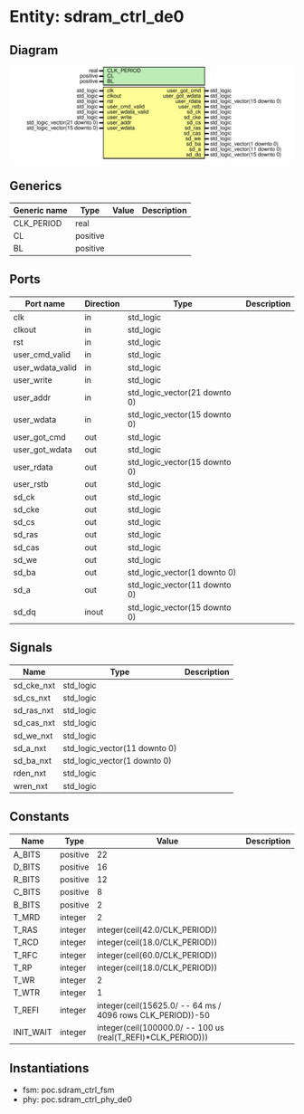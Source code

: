 # Entity: sdram_ctrl_de0
## Diagram
![Diagram](sdram_ctrl_de0.svg "Diagram")
## Generics
| Generic name | Type     | Value | Description |
| ------------ | -------- | ----- | ----------- |
| CLK_PERIOD   | real     |       |             |
| CL           | positive |       |             |
| BL           | positive |       |             |
## Ports
| Port name        | Direction | Type                          | Description |
| ---------------- | --------- | ----------------------------- | ----------- |
| clk              | in        | std_logic                     |             |
| clkout           | in        | std_logic                     |             |
| rst              | in        | std_logic                     |             |
| user_cmd_valid   | in        | std_logic                     |             |
| user_wdata_valid | in        | std_logic                     |             |
| user_write       | in        | std_logic                     |             |
| user_addr        | in        | std_logic_vector(21 downto 0) |             |
| user_wdata       | in        | std_logic_vector(15 downto 0) |             |
| user_got_cmd     | out       | std_logic                     |             |
| user_got_wdata   | out       | std_logic                     |             |
| user_rdata       | out       | std_logic_vector(15 downto 0) |             |
| user_rstb        | out       | std_logic                     |             |
| sd_ck            | out       | std_logic                     |             |
| sd_cke           | out       | std_logic                     |             |
| sd_cs            | out       | std_logic                     |             |
| sd_ras           | out       | std_logic                     |             |
| sd_cas           | out       | std_logic                     |             |
| sd_we            | out       | std_logic                     |             |
| sd_ba            | out       | std_logic_vector(1 downto 0)  |             |
| sd_a             | out       | std_logic_vector(11 downto 0) |             |
| sd_dq            | inout     | std_logic_vector(15 downto 0) |             |
## Signals
| Name       | Type                          | Description |
| ---------- | ----------------------------- | ----------- |
| sd_cke_nxt | std_logic                     |             |
| sd_cs_nxt  | std_logic                     |             |
| sd_ras_nxt | std_logic                     |             |
| sd_cas_nxt | std_logic                     |             |
| sd_we_nxt  | std_logic                     |             |
| sd_a_nxt   | std_logic_vector(11 downto 0) |             |
| sd_ba_nxt  | std_logic_vector(1 downto 0)  |             |
| rden_nxt   | std_logic                     |             |
| wren_nxt   | std_logic                     |             |
## Constants
| Name      | Type     | Value                                                                                                         | Description |
| --------- | -------- | ------------------------------------------------------------------------------------------------------------- | ----------- |
| A_BITS    | positive |  22                                                                                                           |             |
| D_BITS    | positive |  16                                                                                                           |             |
| R_BITS    | positive |  12                                                                                                           |             |
| C_BITS    | positive |   8                                                                                                           |             |
| B_BITS    | positive |   2                                                                                                           |             |
| T_MRD     | integer  |  2                                                                                                            |             |
| T_RAS     | integer  |  integer(ceil(42.0/CLK_PERIOD))                                                                               |             |
| T_RCD     | integer  |  integer(ceil(18.0/CLK_PERIOD))                                                                               |             |
| T_RFC     | integer  |  integer(ceil(60.0/CLK_PERIOD))                                                                               |             |
| T_RP      | integer  |  integer(ceil(18.0/CLK_PERIOD))                                                                               |             |
| T_WR      | integer  |  2                                                                                                            |             |
| T_WTR     | integer  |  1                                                                                                            |             |
| T_REFI    | integer  |  integer(ceil(15625.0/  -- 64 ms / 4096 rows                                                CLK_PERIOD))-50   |             |
| INIT_WAIT | integer  |  integer(ceil(100000.0/  -- 100 us                                                (real(T_REFI)*CLK_PERIOD))) |             |
## Instantiations
- fsm: poc.sdram_ctrl_fsm
- phy: poc.sdram_ctrl_phy_de0
